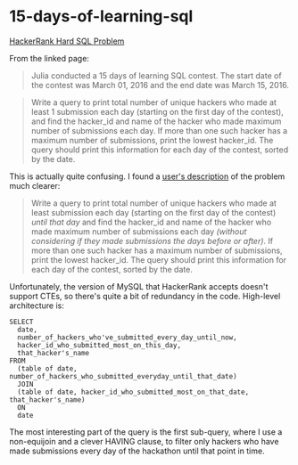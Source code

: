 # 15-days-of-learning-sql
[HackerRank Hard SQL Problem](https://www.hackerrank.com/challenges/15-days-of-learning-sql)

From the linked page:
>Julia conducted a 15 days of learning SQL contest. The start date of the contest was March 01, 2016 and the end date was March 15, 2016.

>Write a query to print total number of unique hackers who made at least 1  submission each day (starting on the first day of the contest), and find the hacker_id and name of the hacker who made maximum number of submissions each day. If more than one such hacker has a maximum number of submissions, print the lowest hacker_id. The query should print this information for each day of the contest, sorted by the date.

This is actually quite confusing. I found a [user's description](https://www.hackerrank.com/challenges/15-days-of-learning-sql/forum/comments/202102) of the problem much clearer:
>Write a query to print total number of unique hackers who made at least submission each day (starting on the first day of the contest) *until that day* and find the hacker_id and name of the hacker who made maximum number of submissions each day *(without considering if they made submissions the days before or after)*. If more than one such hacker has a maximum number of submissions, print the lowest hacker_id. The query should print this information for each day of the contest, sorted by the date.

Unfortunately, the version of MySQL that HackerRank accepts doesn't support CTEs, so there's quite a bit of redundancy in the code. High-level architecture is:
```
SELECT
  date,
  number_of_hackers_who've_submitted_every_day_until_now,
  hacker_id_who_submitted_most_on_this_day,
  that_hacker's_name
FROM
  (table of date, number_of_hackers_who_submitted_everyday_until_that_date)
  JOIN
  (table of date, hacker_id_who_submitted_most_on_that_date, that_hacker's_name)
  ON
  date
```
  
The most interesting part of the query is the first sub-query, where I use a non-equijoin and a clever HAVING clause, to filter only hackers who have made submissions every day of the hackathon until that point in time.
